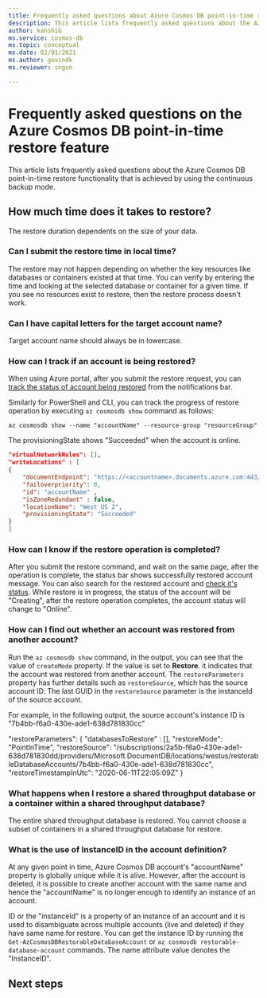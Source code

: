 ```yaml
---
title: Frequently asked questions about Azure Cosmos DB point-in-time restore feature.
description: This article lists frequently asked questions about the Azure Cosmos DB point-in-time restore feature that is achieved by using the continuous backup mode.
author: kanshiG
ms.service: cosmos-db
ms.topic: conceptual
ms.date: 02/01/2021
ms.author: govindk
ms.reviewer: sngun

---
```


# Frequently asked questions on the Azure Cosmos DB point-in-time restore feature

This article lists frequently asked questions about the Azure Cosmos DB point-in-time restore functionality that is achieved by using the continuous backup mode.

## How much time does it takes to restore?
The restore duration dependents on the size of your data.

### Can I submit the restore time in local time?
The restore may not happen depending on whether the key resources like databases or containers existed at that time. You can verify by entering the time and looking at the selected database or container for a given time. If you see no resources exist to restore, then the restore process doesn't work.

### Can I have capital letters for the target account name?
Target account name should always be in lowercase.

### How can I track if an account is being restored?
When using Azure portal, after you submit the restore request, you can [track the status of account being restored](configure-continuous-backup-restore-portal.md#track-restore-status) from the notifications bar.

Similarly for PowerShell and CLI, you can track the progress of restore operation by executing `az cosmosdb show` command as follows:

```azurecli-interactive
az cosmosdb show --name "accountName" --resource-group "resourceGroup"
```

The provisioningState shows "Succeeded" when the account is online.

```json
"virtualNetworkRules": [],
"writeLocations" : [
{
    "documentEndpoint": "https://<accountname>.documents.azure.com:443/", 
    "failoverpriority": 0,
    "id": "accountName" ,
    "isZoneRedundant" : false, 
    "locationName": "West US 2", 
    "provisioningState": "Succeeded"
}
]
```

### How can I know if the restore operation is completed?
After you submit the restore command, and wait on the same page, after the operation is complete, the status bar shows successfully restored account message. You can also search for the restored account and [check it's status](configure-continuous-backup-restore-portal.md#track-restore-status). While restore is in progress, the status of the account will be "Creating", after the restore operation completes, the account status will change to "Online".

### How can I find out whether an account was restored from another account?
Run the `az cosmosdb show` command, in the output, you can see that the value of `createMode` property. If the value is set to **Restore**. it indicates that the account was restored from another account. The `restoreParameters` property has further details such as `restoreSource`, which has the source account ID. The last GUID in the `restoreSource` parameter is the instanceId of the source account.

For example, in the following output, the source account's instance ID is "7b4bb-f6a0-430e-ade1-638d781830cc"

"restoreParameters": {
   "databasesToRestore" : [],
   "restoreMode": "PointInTime",
   "restoreSource": "/subscriptions/2a5b-f6a0-430e-ade1-638d781830dd/providers/Microsoft.DocumentDB/locations/westus/restorableDatabaseAccounts/7b4bb-f6a0-430e-ade1-638d781830cc",
   "restoreTimestampInUtc": "2020-06-11T22:05:09Z"
}
 
### What happens when I restore a shared throughput database or a container within a shared throughput database?
The entire shared throughput database is restored. You cannot choose a subset of containers in a shared throughput database for restore.

### What is the use of InstanceID in the account definition?
At any given point in time, Azure Cosmos DB account's "accountName" property is globally unique while it is alive. However, after the account is deleted, it is possible to create another account with the same name and hence the "accountName" is no longer enough to identify an instance of an account. 

ID or the "instanceId" is a property of an instance of an account and it is used to disambiguate across multiple accounts (live and deleted) if they have same name for restore. You can get the instance ID by running the `Get-AzCosmosDBRestorableDatabaseAccount` or  `az cosmosdb restorable-database-account` commands. The name attribute value denotes the "InstanceID".

## Next steps